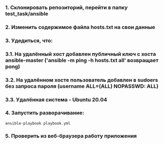 ### 1. Склонировать репозиторий, перейти в папку test_task/ansible
### 2. Изменить содержимое файла hosts.txt на свои данные
### 3. Удедиться, что:
### 3.1. На удалённый хост добавлен публичный ключ с хоста ansible-master ('ansible -m ping -h hosts.txt all' возвращает pong)
### 3.2. На удалённом хосте пользователь добавлен в sudoers без запроса пароля (username   ALL=(ALL) NOPASSWD: ALL)
### 3.3. Удалённая система - Ubuntu 20.04
### 4. Запустить разворачивание:
```
ansible-playbook playbook.yml
```
### 5. Проверить из веб-браузера работу приложения

